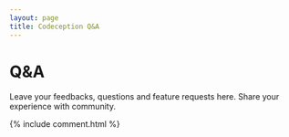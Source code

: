 ```yaml
---
layout: page
title: Codeception Q&A
---
```


# Q&A

Leave your feedbacks, questions and feature requests here.
Share your experience with community.

{% include comment.html %}